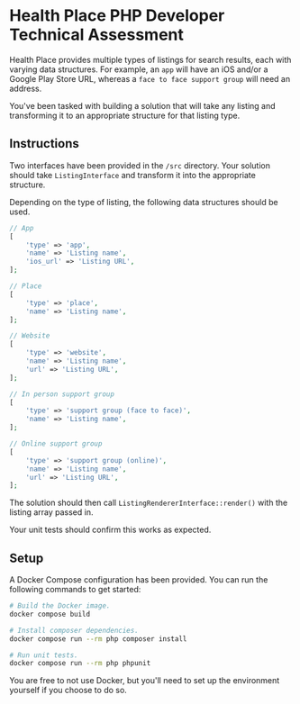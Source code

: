 # Health Place PHP Developer Technical Assessment

Health Place provides multiple types of listings for search results, each with varying data structures. For example, an `app` will have an iOS and/or a Google Play Store URL, whereas a `face to face support group` will need an address.

You've been tasked with building a solution that will take any listing and transforming it to an appropriate structure for that listing type.

## Instructions

Two interfaces have been provided in the `/src` directory. Your solution should take `ListingInterface` and transform it into the appropriate structure.

Depending on the type of listing, the following data structures should be used.

```php
// App
[
    'type' => 'app',
    'name' => 'Listing name',
    'ios_url' => 'Listing URL',
];

// Place
[
    'type' => 'place',
    'name' => 'Listing name',
];

// Website
[
    'type' => 'website',
    'name' => 'Listing name',
    'url' => 'Listing URL',
];

// In person support group
[
    'type' => 'support group (face to face)',
    'name' => 'Listing name',
];

// Online support group
[
    'type' => 'support group (online)',
    'name' => 'Listing name',
    'url' => 'Listing URL',
];
```

The solution should then call `ListingRendererInterface::render()` with the listing array passed in.

Your unit tests should confirm this works as expected.

## Setup

A Docker Compose configuration has been provided. You can run the following commands to get started:

```bash
# Build the Docker image.
docker compose build

# Install composer dependencies.
docker compose run --rm php composer install

# Run unit tests.
docker compose run --rm php phpunit
```

You are free to not use Docker, but you'll need to set up the environment yourself if you choose to do so.
